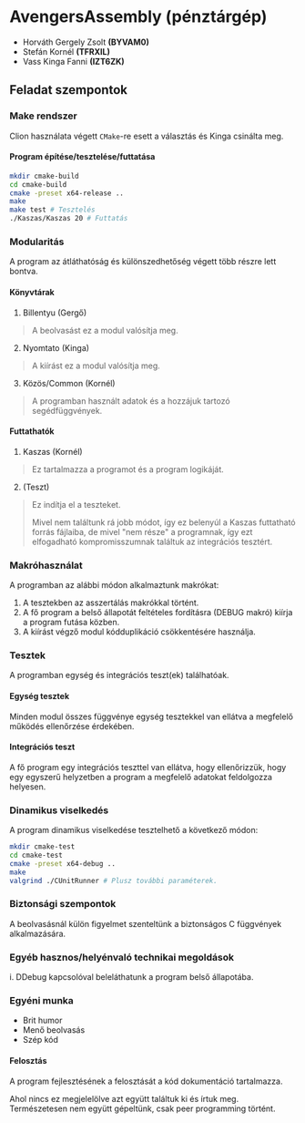 # AvengersAssembly (pénztárgép)

- Horváth Gergely Zsolt **(BYVAM0)**
- Stefán Kornél **(TFRXIL)**
- Vass Kinga Fanni **(IZT6ZK)**

## Feladat szempontok

### Make rendszer

Clion használata végett `CMake`-re esett a választás és Kinga csinálta meg.

#### Program építése/tesztelése/futtatása

```bash
mkdir cmake-build
cd cmake-build
cmake -preset x64-release ..
make
make test # Tesztelés 
./Kaszas/Kaszas 20 # Futtatás
```

### Modularitás

A program az átláthatóság és különszedhetőség végett több részre lett bontva.

#### Könyvtárak

1. Billentyu (Gergő)
> A beolvasást ez a modul valósítja meg.
2. Nyomtato (Kinga)
> A kiírást ez a modul valósítja meg.
3. Közös/Common (Kornél)
> A programban használt adatok és a hozzájuk tartozó segédfüggvények.

#### Futtathatók

1. Kaszas (Kornél)
> Ez tartalmazza a programot és a program logikáját.

2. (Teszt)
> Ez indítja el a teszteket.
> 
> Mivel nem találtunk rá jobb módot, így ez belenyúl a Kaszas futtatható 
> forrás fájlaiba, de mivel "nem része" a programnak, így ezt 
> elfogadható kompromisszumnak találtuk az integrációs tesztért.

### Makróhasználat

A programban az alábbi módon alkalmaztunk makrókat:
1. A tesztekben az asszertálás makrókkal történt.
2. A fő program a belső állapotát feltételes fordításra
   (DEBUG makró) kiírja a program futása közben.
3. A kiírást végző modul kódduplikáció csökkentésére használja.

### Tesztek

A programban egység és integrációs teszt(ek) találhatóak.

#### Egység tesztek
Minden modul összes függvénye egység tesztekkel van ellátva
a megfelelő működés ellenőrzése érdekében.

#### Integrációs teszt
A fő program egy integrációs teszttel van ellátva,
hogy ellenőrizzük, hogy egy egyszerű helyzetben a 
program a megfelelő adatokat feldolgozza helyesen.

### Dinamikus viselkedés

A program dinamikus viselkedése tesztelhető a következő módon:
```bash
mkdir cmake-test
cd cmake-test
cmake -preset x64-debug ..
make
valgrind ./CUnitRunner # Plusz további paraméterek.
```

### Biztonsági szempontok

A beolvasásnál külön figyelmet szenteltünk a biztonságos C
függvények alkalmazására.

### Egyéb hasznos/helyénvaló technikai megoldások

i. DDebug kapcsolóval beleláthatunk a program belső állapotába.

### Egyéni munka

- Brit humor
- Menő beolvasás
- Szép kód

#### Felosztás

A program fejlesztésének a felosztását a kód dokumentáció tartalmazza.

Ahol nincs ez megjelelölve azt együtt találtuk ki és írtuk meg.
Természetesen nem együtt gépeltünk, csak peer programming történt.